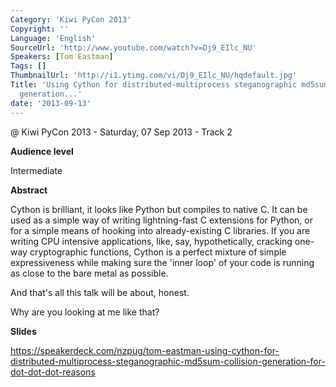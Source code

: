```yaml
---
Category: 'Kiwi PyCon 2013'
Copyright: ''
Language: 'English'
SourceUrl: 'http://www.youtube.com/watch?v=Dj9_EIlc_NU'
Speakers: [Tom Eastman]
Tags: []
ThumbnailUrl: 'http://i1.ytimg.com/vi/Dj9_EIlc_NU/hqdefault.jpg'
Title: 'Using Cython for distributed-multiprocess steganographic md5sum-collision
  generation...'
date: '2013-09-13'
---
```

@ Kiwi PyCon 2013 - Saturday, 07 Sep 2013 - Track 2

**Audience level**

Intermediate

**Abstract**

Cython is brilliant, it looks like Python but compiles to native C. It can be used as a simple way of writing lightning-fast C extensions for Python, or for a simple means of hooking into already-existing C libraries. If you are writing CPU intensive applications, like, say, hypothetically, cracking one-way cryptographic functions, Cython is a perfect mixture of simple expressiveness while making sure the 'inner loop' of your code is running as close to the bare metal as possible.

And that's all this talk will be about, honest.

Why are you looking at me like that?

**Slides**

https://speakerdeck.com/nzpug/tom-eastman-using-cython-for-distributed-multiprocess-steganographic-md5sum-collision-generation-for-dot-dot-dot-reasons